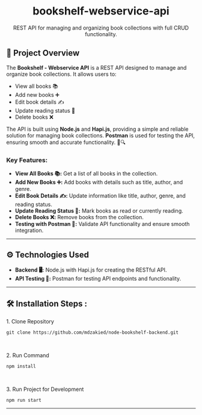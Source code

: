 <h1 align="center" id="title">bookshelf-webservice-api</h1>

<p align="center" id="description">REST API for managing and organizing book collections with full CRUD functionality.</p>

## 🌟 Project Overview

The **Bookshelf - Webservice API** is a REST API designed to manage and organize book collections. It allows users to:
- View all books 📚
- Add new books ➕
- Edit book details ✍️
- Update reading status 📖
- Delete books ❌

The API is built using **Node.js** and **Hapi.js**, providing a simple and reliable solution for managing book collections. **Postman** is used for testing the API, ensuring smooth and accurate functionality. 📑🔍

### Key Features:
- **View All Books 📚:** Get a list of all books in the collection.
- **Add New Books ➕:** Add books with details such as title, author, and genre.
- **Edit Book Details ✍️:** Update information like title, author, genre, and reading status.
- **Update Reading Status 📖:** Mark books as read or currently reading.
- **Delete Books ❌:** Remove books from the collection.
- **Testing with Postman 🧪:** Validate API functionality and ensure smooth integration.

---

## ⚙️ Technologies Used

- **Backend 🖥️:** Node.js with Hapi.js for creating the RESTful API.
- **API Testing 🧪:** Postman for testing API endpoints and functionality.

---

<h2>🛠️ Installation Steps :</h2>

<p>1. Clone Repository</p>

```
git clone https://github.com/mdzakied/node-bookshelf-backend.git
```

<br />
<p>2. Run Command</p>

```
npm install
```

<br />
<p>3. Run Project for Development</p>

```
npm run start
```

---
